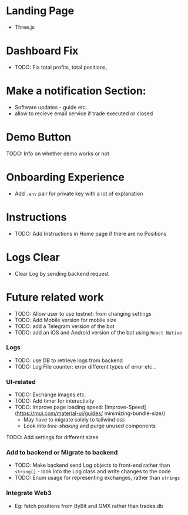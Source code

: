 # Landing Page
- Three.js 

# Dashboard Fix
- TODO: Fix total profits, total positions, 

# Make a notification Section:
- Software updates - guide etc.
- allow to recieve email service if trade executed or closed

# Demo Button
TODO: Info on whether demo works or not


# Onboarding Experience
- Add `.env` pair for private key with a lot of explanation

# Instructions
- TODO: Add Instructions in Home page if there are no Positions

# Logs Clear
- Clear Log by sending backend request

# Future related work
- TODO: Allow user to use testnet: from changing settings
- TODO: Add Mobile version for mobile size
- TODO: add a Telegram version of the bot
- TODO: add an iOS and Android version of the bot using `React Native`

### Logs
- TODO: use DB to retrieve logs from backend
- TODO: Log File counter: error different types of error etc...

### UI-related
- TODO: Exchange images etc.
- TODO: Add timer for interactivity
- TODO: Improve page loading speed: [Improve-Speed](https://mui.com/material-ui/guides/
minimizing-bundle-size/)
    - May have to migrate solely to tailwind css
    - Look into _tree-shaking_ and purge unused components

TODO: Add settings for different sizes

### Add to backend or Migrate to backend
- TODO: Make backend send Log objects to front-end rather than `string[]` - look into the Log class and write changes to the code
- TODO: Enum usage for representing exchanges, rather than `strings`

### Integrate Web3
- Eg: fetch positions from ByBit and GMX rather than trades.db

